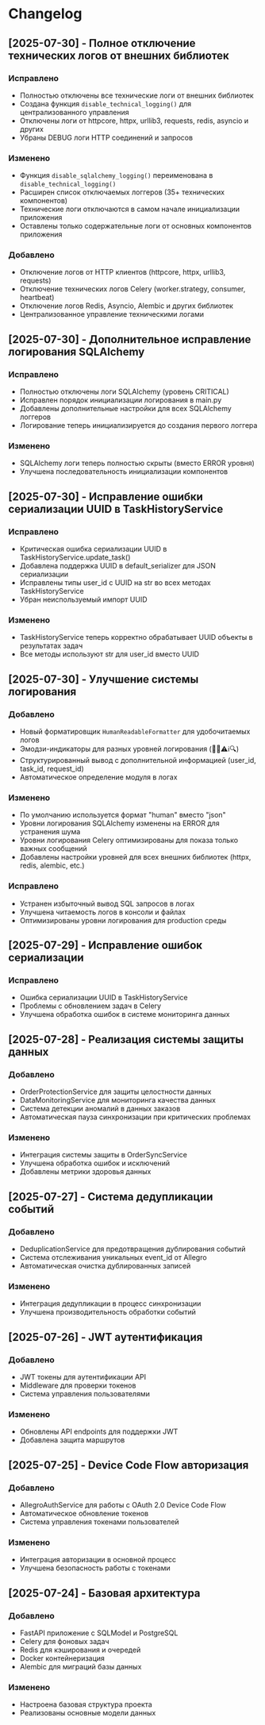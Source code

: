 # Changelog

## [2025-07-30] - Полное отключение технических логов от внешних библиотек

### Исправлено
- Полностью отключены все технические логи от внешних библиотек
- Создана функция `disable_technical_logging()` для централизованного управления
- Отключены логи от httpcore, httpx, urllib3, requests, redis, asyncio и других
- Убраны DEBUG логи HTTP соединений и запросов

### Изменено
- Функция `disable_sqlalchemy_logging()` переименована в `disable_technical_logging()`
- Расширен список отключаемых логгеров (35+ технических компонентов)
- Технические логи отключаются в самом начале инициализации приложения
- Оставлены только содержательные логи от основных компонентов приложения

### Добавлено
- Отключение логов от HTTP клиентов (httpcore, httpx, urllib3, requests)
- Отключение технических логов Celery (worker.strategy, consumer, heartbeat)
- Отключение логов Redis, Asyncio, Alembic и других библиотек
- Централизованное управление техническими логами

## [2025-07-30] - Дополнительное исправление логирования SQLAlchemy

### Исправлено
- Полностью отключены логи SQLAlchemy (уровень CRITICAL)
- Исправлен порядок инициализации логирования в main.py
- Добавлены дополнительные настройки для всех SQLAlchemy логгеров
- Логирование теперь инициализируется до создания первого логгера

### Изменено
- SQLAlchemy логи теперь полностью скрыты (вместо ERROR уровня)
- Улучшена последовательность инициализации компонентов

## [2025-07-30] - Исправление ошибки сериализации UUID в TaskHistoryService

### Исправлено
- Критическая ошибка сериализации UUID в TaskHistoryService.update_task()
- Добавлена поддержка UUID в default_serializer для JSON сериализации
- Исправлены типы user_id с UUID на str во всех методах TaskHistoryService
- Убран неиспользуемый импорт UUID

### Изменено
- TaskHistoryService теперь корректно обрабатывает UUID объекты в результатах задач
- Все методы используют str для user_id вместо UUID

## [2025-07-30] - Улучшение системы логирования

### Добавлено
- Новый форматировщик `HumanReadableFormatter` для удобочитаемых логов
- Эмодзи-индикаторы для разных уровней логирования (🚨❌⚠️ℹ️🔍)
- Структурированный вывод с дополнительной информацией (user_id, task_id, request_id)
- Автоматическое определение модуля в логах

### Изменено
- По умолчанию используется формат "human" вместо "json"
- Уровни логирования SQLAlchemy изменены на ERROR для устранения шума
- Уровни логирования Celery оптимизированы для показа только важных сообщений
- Добавлены настройки уровней для всех внешних библиотек (httpx, redis, alembic, etc.)

### Исправлено
- Устранен избыточный вывод SQL запросов в логах
- Улучшена читаемость логов в консоли и файлах
- Оптимизированы уровни логирования для production среды

## [2025-07-29] - Исправление ошибок сериализации

### Исправлено
- Ошибка сериализации UUID в TaskHistoryService
- Проблемы с обновлением задач в Celery
- Улучшена обработка ошибок в системе мониторинга данных

## [2025-07-28] - Реализация системы защиты данных

### Добавлено
- OrderProtectionService для защиты целостности данных
- DataMonitoringService для мониторинга качества данных
- Система детекции аномалий в данных заказов
- Автоматическая пауза синхронизации при критических проблемах

### Изменено
- Интеграция системы защиты в OrderSyncService
- Улучшена обработка ошибок и исключений
- Добавлены метрики здоровья данных

## [2025-07-27] - Система дедупликации событий

### Добавлено
- DeduplicationService для предотвращения дублирования событий
- Система отслеживания уникальных event_id от Allegro
- Автоматическая очистка дублированных записей

### Изменено
- Интеграция дедупликации в процесс синхронизации
- Улучшена производительность обработки событий

## [2025-07-26] - JWT аутентификация

### Добавлено
- JWT токены для аутентификации API
- Middleware для проверки токенов
- Система управления пользователями

### Изменено
- Обновлены API endpoints для поддержки JWT
- Добавлена защита маршрутов

## [2025-07-25] - Device Code Flow авторизация

### Добавлено
- AllegroAuthService для работы с OAuth 2.0 Device Code Flow
- Автоматическое обновление токенов
- Система управления токенами пользователей

### Изменено
- Интеграция авторизации в основной процесс
- Улучшена безопасность работы с токенами

## [2025-07-24] - Базовая архитектура

### Добавлено
- FastAPI приложение с SQLModel и PostgreSQL
- Celery для фоновых задач
- Redis для кэширования и очередей
- Docker контейнеризация
- Alembic для миграций базы данных

### Изменено
- Настроена базовая структура проекта
- Реализованы основные модели данных 